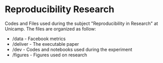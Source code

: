 # Reproducibility Research

Codes and Files used during the subject "Reproducibility in Research" at Unicamp. 
The files are organized as follow:

* /data - Facebook metrics
* /deliver - The executable paper
* /dev - Codes and notebooks used during the experiment
* /figures - Figures used on research

